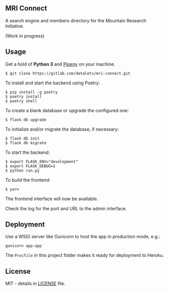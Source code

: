 ## MRI Connect

A search engine and members directory for the Mountain Research Initiative.

(Work in progress)

## Usage

Get a hold of **Python 3** and [Pipenv](https://github.com/pypa/pipenv) on your machine.

    $ git clone https://gitlab.com/datalets/mri-connect.git

To install and start the backend using Poetry:

    $ pip install -g poetry
    $ poetry install
    $ poetry shell

To create a blank database or upgrade the configured one:

    $ flask db upgrade

To initialize and/or migrate the database, if necessary:

    $ flask db init
    $ flask db migrate

To start the backend:

    $ export FLASK_ENV="development"
    $ export FLASK_DEBUG=1
    $ python run.py

To build the frontend:

    $ yarn

The frontend interface will now be available.

Check the log for the port and URL to the admin interface.

## Deployment

Use a WSGI server like Gunicorn to host the app in production mode, e.g.:

`gunicorn app:app`

The `Procfile` in this project folder makes it ready for deployment to Heroku.

## License

MIT - details in [LICENSE](LICENSE) file.
